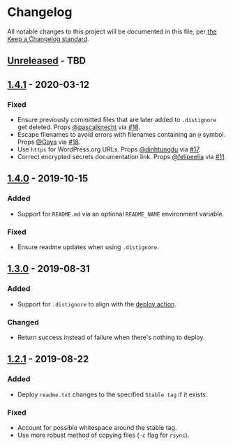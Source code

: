 # Changelog

All notable changes to this project will be documented in this file, per [the Keep a Changelog standard](http://keepachangelog.com/).

## [Unreleased] - TBD

## [1.4.1] - 2020-03-12
### Fixed
- Ensure previously committed files that are later added to `.distignore` get deleted. Props [@pascalknecht](https://github.com/pascalknecht) via [#18](https://github.com/10up/action-wordpress-plugin-asset-update/pull/18).
- Escape filenames to avoid errors with filenames containing an `@` symbol. Props [@Gaya](https://github.com/Gaya) via [#18](https://github.com/10up/action-wordpress-plugin-asset-update/pull/18).
- Use `https` for WordPress.org URLs. Props [@dinhtungdu](https://github.com/dinhtungdu) via [#17](https://github.com/10up/action-wordpress-plugin-asset-update/pull/17).
- Correct encrypted secrets documentation link. Props [@felipeelia](https://github.com/felipeelia) via [#11](https://github.com/10up/action-wordpress-plugin-asset-update/pull/11).

## [1.4.0] - 2019-10-15
### Added
- Support for `README.md` via an optional `README_NAME` environment variable.

### Fixed
- Ensure readme updates when using `.distignore`.

## [1.3.0] - 2019-08-31
### Added
- Support for `.distignore` to align with the [deploy action](https://github.com/10up/action-wordpress-plugin-deploy/).

### Changed
- Return success instead of failure when there's nothing to deploy.

## [1.2.1] - 2019-08-22
### Added
- Deploy `readme.txt` changes to the specified `Stable tag` if it exists.

### Fixed
- Account for possible whitespace around the stable tag.
- Use more robust method of copying files (`-c` flag for `rsync`).

[Unreleased]: https://github.com/10up/action-wordpress-plugin-asset-update/compare/master...develop
[1.4.1]: https://github.com/10up/action-wordpress-plugin-asset-update/compare/1.4.0...1.4.1
[1.4.0]: https://github.com/10up/action-wordpress-plugin-asset-update/compare/1.3.0...1.4.0
[1.3.0]: https://github.com/10up/action-wordpress-plugin-asset-update/compare/1.2.1...1.3.0
[1.2.1]: https://github.com/10up/action-wordpress-plugin-asset-update/compare/03e175e...d2b6608
